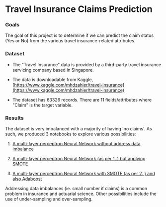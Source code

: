 # Travel Insurance Claims Prediction

### Goals

The goal of this project is to determine if we can predict the claim status (Yes or No) from the various travel insurance-related attributes.

### Dataset

- The "Travel Insurance" data is provided by a third-party travel insurance servicing company based in Singapore.

- The data is downloadable from Kaggle, [https://www.kaggle.com/mhdzahier/travel-insurance](https://www.kaggle.com/mhdzahier/travel-insurance)

- The dataset has 63326 records. There are 11 fields/attributes where "Claim" is the target variable.

### Results

The dataset is very imbalanced with a majority of having 'no claims'. As such, we produced 3 notebooks to explore various possibilities:

1. [A multi-layer perceptron Neural Network without address data imbalance](Justin_Chan_Travel_insurance_NoSMOTE.ipynb)

2. [A multi-layer perceptron Neural Network (as per 1. ) but applying SMOTE](Justin_Chan_Travel_insurance_MLP.ipynb)

3. [A multi-layer perceptron Neural Network with SMOTE (as per 2. ) and also Adaboost](Justin_Chan_Travel_insurance_Adaboost.ipynb)

Addressing data imbalances (ie. small number if claims) is a common problem in insurance and actuarial science. Other possibilities include the use of under-sampling and over-sampling. 